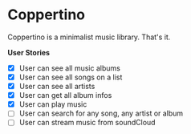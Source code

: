 # Coppertino
Coppertino is a minimalist music library. That's it.

**User Stories**
- [x] User can see all music albums
- [x] User can see all songs on a list
- [x] User can see all artists
- [x] User can get all album infos
- [x] User can play music
- [ ] User can search for any song, any artist or album
- [ ] User can stream music from soundCloud
